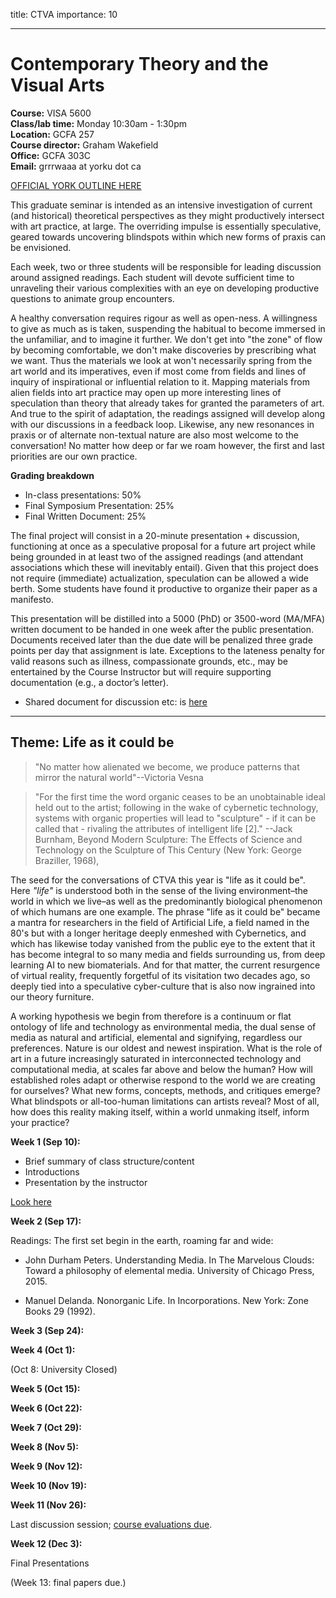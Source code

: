 title: CTVA
importance: 10

----

# Contemporary Theory and the Visual Arts

**Course:** VISA 5600   
**Class/lab time:** Monday 10:30am - 1:30pm     
**Location:** GCFA 257    
**Course director:** Graham Wakefield     
**Office:** GCFA 303C       
**Email:** grrrwaaa at yorku dot ca  

[OFFICIAL YORK OUTLINE HERE](http://xenopraxis.net/readings/5600_13.pdf)
 
This graduate seminar is intended as an intensive investigation of current (and historical) theoretical perspectives as they might productively intersect with art practice, at large. The overriding impulse is essentially speculative, geared towards uncovering blindspots within which new forms of praxis can be envisioned. 

Each week, two or three students will be responsible for leading discussion around assigned readings.  Each student will devote sufficient time to unraveling their various complexities with an eye on developing productive questions to animate group encounters. 

A healthy conversation requires rigour as well as open-ness. A willingness to give as much as is taken, suspending the habitual to become immersed in the unfamiliar, and to imagine it further. We don't get into "the zone" of flow by becoming comfortable, we don't make discoveries by prescribing what we want. Thus the materials we look at won't necessarily spring from the art world and its imperatives, even if most come from fields and lines of inquiry of inspirational or influential relation to it. Mapping materials from alien fields into art practice may open up more interesting lines of speculation than theory that already takes for granted the parameters of art. And true to the spirit of adaptation, the readings assigned will develop along with our discussions in a feedback loop. Likewise, any new resonances in praxis or of alternate non-textual nature are also most welcome to the conversation! No matter how deep or far we roam however, the first and last priorities are our own practice. 

**Grading breakdown**

- In-class presentations: 50%
- Final Symposium Presentation: 25%
- Final Written Document: 25%

The final project will consist in a 20-minute presentation + discussion, functioning at once as a speculative proposal for a future art project while being grounded in at least two of the assigned readings (and attendant associations which these will inevitably entail). Given that this project does not require (immediate) actualization, speculation can be allowed a wide berth. Some students have found it productive to organize their paper as a manifesto.

This presentation will be distilled into a 5000 (PhD) or 3500-word (MA/MFA) written document to be handed in one week after the public presentation. Documents received later than the due date will be penalized three grade points per day that assignment is late. Exceptions to the lateness penalty for valid reasons such as illness, compassionate grounds, etc., may be entertained by the Course Instructor but will require supporting documentation (e.g., a doctor’s letter).

- Shared document for discussion etc: is [here](https://docs.google.com/document/d/1MFOVuxIoc9iXwsFj63pcSvhZAUcRUnIl0nctBUPR6Ak/edit?usp=sharing)

----------------------------

## Theme: Life as it could be

> "No matter how alienated we become, we produce patterns that mirror the natural world"--Victoria Vesna

> "For the first time the word organic ceases to be an unobtainable ideal held out to the artist; following in the wake of cybernetic technology, systems with organic properties will lead to "sculpture" - if it can be called that - rivaling the attributes of intelligent life [2]." --Jack Burnham, Beyond Modern Sculpture: The Effects of Science and Technology on the Sculpture of This Century (New York: George Braziller, 1968),


The seed for the conversations of CTVA this year is "life as it could be". Here *"life"* is understood both in the sense of the living environment–the world in which we live–as well as the predominantly biological phenomenon of which humans are one example. The phrase "life as it could be" became a mantra for researchers in the field of Artificial Life, a field named in the 80's but with a longer heritage deeply enmeshed with Cybernetics, and which has likewise today vanished from the public eye to the extent that it has become integral to so many media and fields surrounding us, from deep learning AI to new biomaterials. And for that matter, the current resurgence of virtual reality, frequently forgetful of its visitation two decades ago, so deeply tied into a speculative cyber-culture that is also now ingrained into our theory furniture. 

A working hypothesis we begin from therefore is a continuum or flat ontology of life and technology as environmental media, the dual sense of media as natural and artificial, elemental and signifying, regardless our preferences. Nature is our oldest and newest inspiration. What is the role of art in a future increasingly saturated in interconnected technology and computational media, at scales far above and below the human? How will established roles adapt or otherwise respond to the world we are creating for ourselves? What new forms, concepts, methods, and critiques emerge? What blindspots or all-too-human limitations can artists reveal? Most of all, how does this reality making itself, within a world unmaking itself, inform your practice?

**Week 1 (Sep 10):**

- Brief summary of class structure/content
- Introductions 
- Presentation by the instructor

[Look here](https://www.dropbox.com/sh/wtc4r7proo9dngi/AAD1CzKsCGRy4Y4Ib1ojwAwBa?dl=0)

**Week 2 (Sep 17):** 

Readings: The first set begin in the earth, roaming far and wide:

- John Durham Peters. Understanding Media. In The Marvelous Clouds: Toward a philosophy of elemental media. University of Chicago Press, 2015. 

- Manuel Delanda. Nonorganic Life. In Incorporations. New York: Zone Books 29 (1992). 

**Week 3 (Sep 24):** 


**Week 4 (Oct 1):** 

(Oct 8: University Closed)

**Week 5 (Oct 15):** 


**Week 6 (Oct 22):** 


**Week 7 (Oct 29):** 


**Week 8 (Nov 5):** 


**Week 9 (Nov 12):** 


**Week 10 (Nov 19):** 


**Week 11 (Nov 26):** 

Last discussion session; [course evaluations due](http://courseevaluations.yorku.ca).

**Week 12 (Dec 3):** 

Final Presentations

(Week 13: final papers due.)















